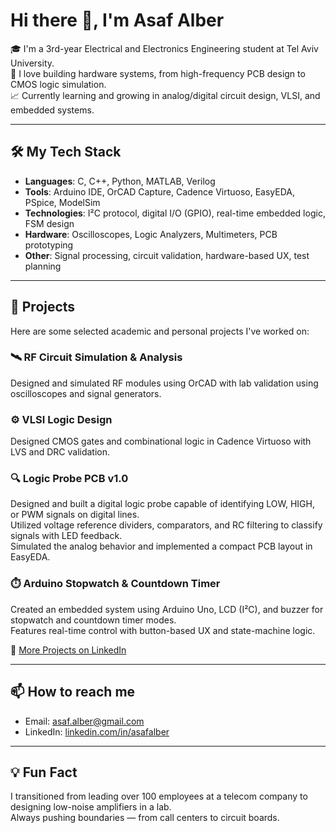 # Hi there 👋, I'm Asaf Alber

🎓 I'm a 3rd-year Electrical and Electronics Engineering student at Tel Aviv University.  
🔧 I love building hardware systems, from high-frequency PCB design to CMOS logic simulation.  
📈 Currently learning and growing in analog/digital circuit design, VLSI, and embedded systems.

---

## 🛠️ My Tech Stack
- **Languages**: C, C++, Python, MATLAB, Verilog  
- **Tools**: Arduino IDE, OrCAD Capture, Cadence Virtuoso, EasyEDA, PSpice, ModelSim  
- **Technologies**: I²C protocol, digital I/O (GPIO), real-time embedded logic, FSM design  
- **Hardware**: Oscilloscopes, Logic Analyzers, Multimeters, PCB prototyping  
- **Other**: Signal processing, circuit validation, hardware-based UX, test planning

---

## 📂 Projects
Here are some selected academic and personal projects I've worked on:

### 🛰️ RF Circuit Simulation & Analysis  
Designed and simulated RF modules using OrCAD with lab validation using oscilloscopes and signal generators.

### ⚙️ VLSI Logic Design  
Designed CMOS gates and combinational logic in Cadence Virtuoso with LVS and DRC validation.

### 🔍 Logic Probe PCB v1.0  
Designed and built a digital logic probe capable of identifying LOW, HIGH, or PWM signals on digital lines.  
Utilized voltage reference dividers, comparators, and RC filtering to classify signals with LED feedback.  
Simulated the analog behavior and implemented a compact PCB layout in EasyEDA.  

### ⏱️ Arduino Stopwatch & Countdown Timer  
Created an embedded system using Arduino Uno, LCD (I²C), and buzzer for stopwatch and countdown timer modes.  
Features real-time control with button-based UX and state-machine logic.  

🔗 [More Projects on LinkedIn](https://www.linkedin.com/in/asafalber/details/projects/)

---

## 📫 How to reach me
- Email: asaf.alber@gmail.com  
- LinkedIn: [linkedin.com/in/asafalber](https://www.linkedin.com/in/asafalber/)

---

## 💡 Fun Fact  
I transitioned from leading over 100 employees at a telecom company to designing low-noise amplifiers in a lab.  
Always pushing boundaries — from call centers to circuit boards.
